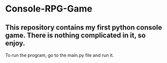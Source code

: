 # Console-RPG-Game
This repository contains my first python console game. There is nothing complicated in it, so enjoy.
---------------------------------------------------------------------------------------------------------
To run the program, go to the main.py file
and run it.
